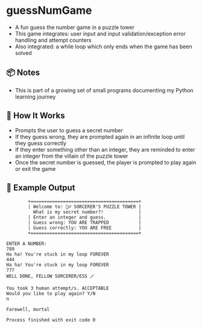 # guessNumGame
- A fun guess the number game in a puzzle tower
- This game integrates: user input and input validation/exception error handling and attempt counters
- Also integrated: a while loop which only ends when the game has been solved

## 📦 Notes
- This is part of a growing set of small programs documenting my Python learning journey


## 🧠 How It Works
- Prompts the user to guess a secret number
- If they guess wrong, they are prompted again in an infinite loop until they guess correctly
- If they enter something other than an integer, they are reminded to enter an integer from the villain of the puzzle tower
- Once the secret number is guessed, the player is prompted to play again or exit the game


## 🧪 Example Output
```
        +========================================+
        | Welcome to: 🧙‍♂️ SORCERER'S PUZZLE TOWER |
          What is my secret number?!             |
        | Enter an integer and guess.            |
        | Guess wrong: YOU ARE TRAPPED           |
        | Guess correctly: YOU ARE FREE          |
        +========================================+
        
ENTER A NUMBER: 
789
Ha ha! You're stuck in my loop FOREVER
444
Ha ha! You're stuck in my loop FOREVER
777
WELL DONE, FELLOW SORCERER/ESS 🪄 

You took 3 human attempt/s. ACCEPTABLE
Would you like to play again? Y/N
n

Farewell, mortal

Process finished with exit code 0
```


